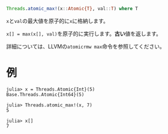 ```julia
Threads.atomic_max!(x::Atomic{T}, val::T) where T
```

`x`と`val`の最大値を原子的に`x`に格納します。

`x[] = max(x[], val)`を原子的に実行します。**古い**値を返します。

詳細については、LLVMの`atomicrmw max`命令を参照してください。

# 例

```jldoctest
julia> x = Threads.Atomic{Int}(5)
Base.Threads.Atomic{Int64}(5)

julia> Threads.atomic_max!(x, 7)
5

julia> x[]
7
```
